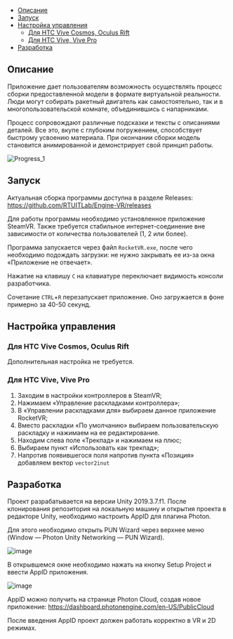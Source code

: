 - [Описание](#описание)
- [Запуск](#запуск)
- [Настройка управления](#настройка-управления)
  - [Для HTC Vive Cosmos, Oculus Rift](#для-htc-vive-cosmos-oculus-rift)
  - [Для HTC Vive, Vive Pro](#для-htc-vive-vive-pro)
- [Разработка](#разработка)

## Описание

Приложение дает пользователям возможность осуществлять процесс сборки предоставленной модели в формате виртуальной реальности. Люди могут собирать ракетный двигатель как самостоятельно, так и в многопользовательской комнате, объединившись с напарниками.

Процесс сопровождают различные подсказки и тексты с описаниями деталей. Все это, вкупе с глубоким погружением, способствует быстрому усвоению материала. При окончании сборки модель становится анимированной и демонстрирует свой принцип работы.

![Progress_1](https://user-images.githubusercontent.com/46666053/141155619-bb28a0e8-fd3b-4359-97e5-36f3d1cf71c3.png)  

## Запуск

Актуальная сборка программы доступна в разделе Releases: https://github.com/RTUITLab/Engine-VR/releases

Для работы программы необходимо установленное приложение SteamVR. Также требуется стабильное интернет-соединение вне зависимости от количества пользователей (1, 2 или более).

Программа запускается через файл `RocketVR.exe`, после чего необходимо подождать загрузки: не нужно закрывать ее из-за окна «Приложение не отвечает».

Нажатие на клавишу `C` на клавиатуре переключает видимость консоли разработчика. 

Сочетание `CTRL`+`R` перезапускает приложение. Оно загружается в фоне примерно за 40-50 секунд.

## Настройка управления

### Для HTC Vive Cosmos, Oculus Rift

Дополнительная настройка не требуется.

### Для HTC Vive, Vive Pro

1. Заходим в настройки контроллеров в SteamVR;
1. Нажимаем «Управление раскладками контроллера»;
1. В «Управлении раскладками для» выбираем данное приложение RocketVR;
1. Вместо раскладки «По умолчанию» выбираем пользовательскую раскладку и нажимаем на ее редактирование.
1. Находим слева поле «Трекпад» и нажимаем на плюс;
1. Выбираем пункт «Использовать как трекпад»;
1. Напротив появившегося поля напротив пункта «Позиция» добавляем вектор `vector2inut`

## Разработка

Проект разрабатывается на версии Unity 2019.3.7.f1. После клонирования репозитория на локальную машину и открытия проекта в редакторе Unity, необходимо настроить AppID для плагина Photon.

Для этого необходимо открыть PUN Wizard через верхнее меню (Window — Photon Unity Networking — PUN Wizard).

![image](https://user-images.githubusercontent.com/46666053/161610040-4120e858-08c2-4205-ae93-0cc42a1321fb.png)

В открывшемся окне необходимо нажать на кнопку Setup Project и ввести AppID приложения. 

![image](https://user-images.githubusercontent.com/46666053/161610215-9a8420d1-61b2-4b67-b725-a779592df28f.png)

AppID можно получить на странице Photon Cloud, создав новое приложение: https://dashboard.photonengine.com/en-US/PublicCloud

После введения AppID проект должен работать корректно в VR и 2D режимах.
